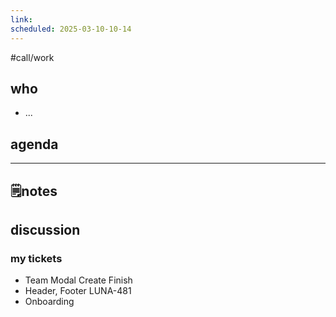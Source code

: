 ```yaml
---
link: 
scheduled: 2025-03-10-10-14
---
```

#call/work

## who
- ...
## agenda

---
## 🗒notes

## discussion

### my tickets

- Team Modal Create Finish
- Header, Footer LUNA-481
- Onboarding
